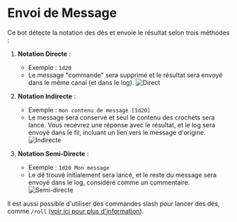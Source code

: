 # Envoi de Message

Ce bot détecte la notation des dés et envoie le résultat selon trois méthodes :

1. **Notation Directe** :
   - Exemple : `1d20`
   - Le message "commande" sera supprimé et le résultat sera envoyé dans le même canal (et dans le log).
   ![Direct](/assets/rolls/direct.gif)

2. **Notation Indirecte** :
   - Exemple : `mon contenu de message [1d20]`
   - Le message sera conservé et seul le contenu des crochets sera lancé. Vous recevrez une réponse avec le résultat, et le log sera envoyé dans le fil, incluant un lien vers le message d'origine.
   ![Indirecte](/assets/rolls/indirect.gif)

3. **Notation Semi-Directe** :
   - Exemple : `1d20 Mon message`
   - Le dé trouvé initialement sera lancé, et le reste du message sera envoyé dans le log, considéré comme un commentaire.
   ![Semi-directe](/assets/rolls/semi-direct.gif)


Il est aussi possible d'utiliser des commandes slash pour lancer des dés, comme `/roll` ([voir ici pour plus d'information](roll.md)).